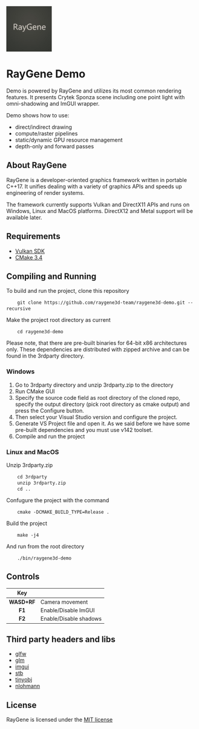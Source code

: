 <img src="https://github.com/raygene3d-team/raygene3d-demo/blob/readme/preview.jpg" width="120" height="120">

# RayGene Demo

Demo is powered by RayGene and utilizes its most common rendering features. It presents Crytek Sponza scene including one point light with omni-shadowing and ImGUI wrapper.

Demo shows how to use:
- direct/indirect drawing
- compute/raster pipelines
- static/dynamic GPU resource management
- depth-only and forward passes

## About RayGene

RayGene is a developer-oriented graphics framework written in portable C++17. It unifies dealing with a variety of graphics APIs and speeds up engineering of render systems.

The framework currently supports Vulkan and DirectX11 APIs and runs on Windows, Linux and MacOS platforms. DirectX12 and Metal support will be available later.

## Requirements

- [Vulkan SDK](https://vulkan.lunarg.com/)
- [CMake 3.4](https://cmake.org/download/)

## Compiling and Running

To build and run the project, clone this repository
```
    git clone https://github.com/raygene3d-team/raygene3d-demo.git --recursive
```
Make the project root directory as current
```
    cd raygene3d-demo
```

Please note, that there are pre-built binaries for 64-bit x86 architectures only. These dependencies are distributed with zipped archive and can be found in the 3rdparty directory.

### Windows

1. Go to 3rdparty directory and unzip 3rdparty.zip to the directory
2. Run CMake GUI
3. Specify the source code field as root directory of the cloned repo, specify the output directory (pick root directory as cmake output) and press the Configure button.
4. Then select your Visual Studio version and configure the project.
5. Generate VS Project file and open it. As we said before we have some pre-built dependencies and you must use v142 toolset.
6. Compile and run the project

### Linux and MacOS

Unzip 3rdparty.zip
```
    cd 3rdparty
    unzip 3rdparty.zip
    cd ..
```
Confugure the project with the command
```
    cmake -DCMAKE_BUILD_TYPE=Release .
```
Build the project
```
    make -j4
```
And run from the root directory
```
    ./bin/raygene3d-demo
```

## Controls

| Key | |
| :--: | :-- |
| **WASD+RF** | Camera movement |
| **F1** | Enable/Disable ImGUI |
| **F2** | Enable/Disable shadows |

## Third party headers and libs

- [glfw](https://github.com/glfw/glfw)
- [glm](https://github.com/g-truc/glm)
- [imgui](https://github.com/ocornut/imgui)
- [stb](https://github.com/nothings/stb)
- [tinyobj](https://github.com/tinyobjloader/tinyobjloader)
- [nlohmann](https://github.com/nlohmann/json)

## License

RayGene is licensed under the [MIT license](https://github.com/raygene3d-team/raygene3d-demo/blob/main/LICENSE)